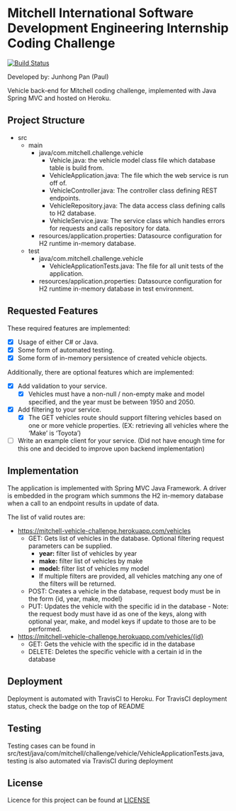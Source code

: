 # Mitchell International Software Development Engineering Internship Coding Challenge

[![Build Status](https://travis-ci.com/paulpan05/Mitchell-vehicle-challenge.svg?branch=master)](https://travis-ci.com/paulpan05/Mitchell-vehicle-challenge)

Developed by: Junhong Pan (Paul)

Vehicle back-end for Mitchell coding challenge, implemented with Java Spring MVC and hosted on Heroku.

## Project Structure
 - src
    - main
        - java/com.mitchell.challenge.vehicle
            - Vehicle.java: the vehicle model class file which database table is build from.
            - VehicleApplication.java: The file which the web service is run off of.
            - VehicleController.java: The controller class defining REST endpoints.
            - VehicleRepository.java: The data access class defining calls to H2 database.
            - VehicleService.java: The service class which handles errors for requests and calls repository for data.
        - resources/application.properties: Datasource configuration for H2 runtime in-memory database.
    - test
        - java/com.mitchell.challenge.vehicle
            - VehicleApplicationTests.java: The file for all unit tests of the application.
        - resources/application.properties: Datasource configuration for H2 runtime in-memory database in test
        environment.


## Requested Features
These required features are implemented:
 - [x] Usage of either C# or Java.
 - [x] Some form of automated testing.
 - [x] Some form of in-memory persistence of created vehicle objects.

Additionally, there are optional features which are implemented:
 - [x] Add validation to your service.
    - [x] Vehicles must have a non-null / non-empty make and model specified, and the year must be between
      1950 and 2050.
 - [x] Add filtering to your service.
    - [x] The GET vehicles route should support filtering vehicles based on one or more vehicle properties. (EX:
          retrieving all vehicles where the ‘Make’ is ‘Toyota’)
 - [ ] Write an example client for your service. (Did not have enough time for this one and decided to improve upon
 backend implementation)

## Implementation

The application is implemented with Spring MVC Java Framework. A driver is embedded in the program which summons the H2
in-memory database when a call to an endpoint results in update of data.

The list of valid routes are:
 - https://mitchell-vehicle-challenge.herokuapp.com/vehicles
    - GET: Gets list of vehicles in the database. Optional filtering request parameters can be supplied.
        - **year:** filter list of vehicles by year
        - **make:** filter list of vehicles by make
        - **model:** filter list of vehicles my model
        - If multiple filters are provided, all vehicles matching any one of the filters will be returned.
    - POST: Creates a vehicle in the database, request body must be in the form {id, year, make, model}
    - PUT: Updates the vehicle with the specific id in the database - Note: the request body must have id as one of the
    keys, along with optional year, make, and model keys if update to those are to be performed.
 - https://mitchell-vehicle-challenge.herokuapp.com/vehicles/{id}
    - GET: Gets the vehicle with the specific id in the database
    - DELETE: Deletes the specific vehicle with a certain id in the database
    
## Deployment

Deployment is automated with TravisCI to Heroku. For TravisCI deployment status, check the badge on the top of README

## Testing

Testing cases can be found in src/test/java/com/mitchell/challenge/vehicle/VehicleApplicationTests.java, testing is also
automated via TravisCI during deployment

## License

Licence for this project can be found at [LICENSE](LICENSE)

